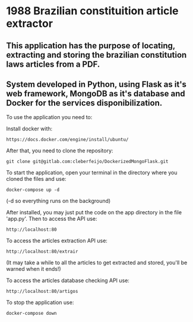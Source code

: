 # 1988 Brazilian constituition article extractor

## This application has the purpose of locating, extracting and storing the brazilian constitution laws articles from a PDF.

## System developed in Python, using Flask as it's web framework, MongoDB as it's database and Docker for the services disponibilization.

To use the application you need to:

Install docker with:

    https://docs.docker.com/engine/install/ubuntu/

After that, you need to clone the repository:

    git clone git@gitlab.com:cleberfeijo/DockerizedMongoFlask.git

To start the application, open your terminal in the directory where you cloned the files and use:

    docker-compose up -d
(-d so everything runs on the background)

After installed, you may just put the code on the app directory in the file 'app.py'. Then to access the API use:

    http://localhost:80

To access the articles extraction API use:

    http://localhost:80/extrair
(It may take a while to all the articles to get extracted and stored, you'll be warned when it ends!)

To access the articles database checking API use:

    http://localhost:80/artigos

To stop the application use:

    docker-compose down

